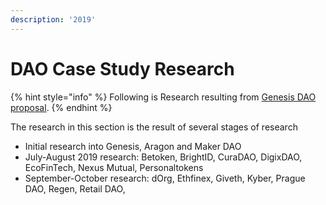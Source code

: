 ```yaml
---
description: '2019'
---
```


# DAO Case Study Research

{% hint style="info" %}
Following is Research resulting from [Genesis DAO proposal](https://docs.google.com/document/d/10C9ORmxOfrHvFH0HVIeqZMv3xeXlM-2pd04izFUUr-Q/edit#%20).
{% endhint %}

The research in this section is the result of several stages of research

* Initial research into Genesis, Aragon and Maker DAO
* July-August 2019 research: Betoken, BrightID, CuraDAO, DigixDAO, EcoFinTech, Nexus Mutual, Personaltokens
* September-October research: dOrg, Ethfinex, Giveth, Kyber, Prague DAO, Regen, Retail DAO,

  


